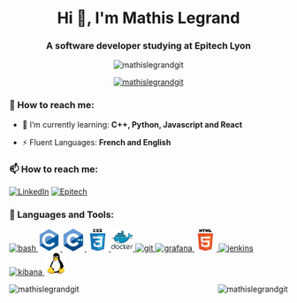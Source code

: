 <h1 align="middle">Hi 👋, I'm Mathis Legrand</h1>
<h3 align="middle">A software developer studying at Epitech Lyon</h3>

<p align="middle"> <img src="https://komarev.com/ghpvc/?username=mathislegrandgit&label=Profile%20views&color=0e75b6&style=flat" alt="mathislegrandgit" /> </p>

<p align="middle"> <a href="https://github.com/ryo-ma/github-profile-trophy"><img src="https://github-profile-trophy.vercel.app/?username=mathislegrandgit" alt="mathislegrandgit" /></a> </p>

### 📖 How to reach me:

- 🌱 I’m currently learning: **C++, Python, Javascript and React**

- ⚡️ Fluent Languages: **French and English**

### 📫 How to reach me:
<p align="left">
  <a href="https://www.linkedin.com/in/mathislegrand/">
     <img src="https://custom-icon-badges.demolab.com/badge/-LINKEDIN-blue?style=for-the-badge&logo=linkedin&logoColor=white"alt="LinkedIn"/></a>
  <a href="mathis.legrand@epitech.eu">
       <img src="https://custom-icon-badges.demolab.com/badge/-mathis.legrand@epitech.eu-red?style=for-the-                     badge&logo=mention&logoColor=white"alt="Epitech"/></a>
</p>

### 🏁 Languages and Tools:
<p align="left"> <a href="https://www.gnu.org/software/bash/" target="_blank" rel="noreferrer"> <img src="https://www.vectorlogo.zone/logos/gnu_bash/gnu_bash-icon.svg" alt="bash" width="40" height="40"/> </a> <a href="https://www.cprogramming.com/" target="_blank" rel="noreferrer"> <img src="https://raw.githubusercontent.com/devicons/devicon/master/icons/c/c-original.svg" alt="c" width="40" height="40"/> </a> <a href="https://www.w3schools.com/cpp/" target="_blank" rel="noreferrer"> <img src="https://raw.githubusercontent.com/devicons/devicon/master/icons/cplusplus/cplusplus-original.svg" alt="cplusplus" width="40" height="40"/> </a> <a href="https://www.w3schools.com/css/" target="_blank" rel="noreferrer"> <img src="https://raw.githubusercontent.com/devicons/devicon/master/icons/css3/css3-original-wordmark.svg" alt="css3" width="40" height="40"/> </a> <a href="https://www.docker.com/" target="_blank" rel="noreferrer"> <img src="https://raw.githubusercontent.com/devicons/devicon/master/icons/docker/docker-original-wordmark.svg" alt="docker" width="40" height="40"/> </a> <a href="https://git-scm.com/" target="_blank" rel="noreferrer"> <img src="https://www.vectorlogo.zone/logos/git-scm/git-scm-icon.svg" alt="git" width="40" height="40"/> </a> <a href="https://grafana.com" target="_blank" rel="noreferrer"> <img src="https://www.vectorlogo.zone/logos/grafana/grafana-icon.svg" alt="grafana" width="40" height="40"/> </a> <a href="https://www.w3.org/html/" target="_blank" rel="noreferrer"> <img src="https://raw.githubusercontent.com/devicons/devicon/master/icons/html5/html5-original-wordmark.svg" alt="html5" width="40" height="40"/> </a> <a href="https://www.jenkins.io" target="_blank" rel="noreferrer"> <img src="https://www.vectorlogo.zone/logos/jenkins/jenkins-icon.svg" alt="jenkins" width="40" height="40"/> </a> <a href="https://www.elastic.co/kibana" target="_blank" rel="noreferrer"> <img src="https://www.vectorlogo.zone/logos/elasticco_kibana/elasticco_kibana-icon.svg" alt="kibana" width="40" height="40"/> </a> <a href="https://www.linux.org/" target="_blank" rel="noreferrer"> <img src="https://raw.githubusercontent.com/devicons/devicon/master/icons/linux/linux-original.svg" alt="linux" width="40" height="40"/> </a> </p>

<p>&nbsp;<img align="left" src="https://github-readme-stats.vercel.app/api?username=mathislegrandgit&count_private=true&show_icons=true&locale=en" alt="mathislegrandgit"/> &nbsp;<img align="right" src="https://github-readme-stats.vercel.app/api/top-langs/?username=mathislegrandgit" alt="mathislegrandgit" /></p>
